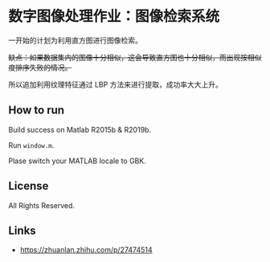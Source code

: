 # 数字图像处理作业：图像检索系统

一开始的计划为利用直方图进行图像检索。

~~缺点：如果数据集内的图像十分相似，这会导致直方图也十分相似，而出现按相似度排序失败的情况。~~

所以追加利用纹理特征通过 LBP 方法来进行提取，成功率大大上升。

## How to run

Build success on Matlab R2015b & R2019b.

Run `window.m`.

Plase switch your MATLAB locale to GBK.

## License

All Rights Reserved.

## Links

 - https://zhuanlan.zhihu.com/p/27474514
